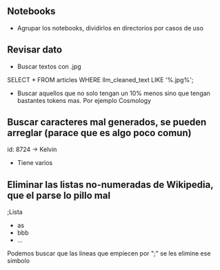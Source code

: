 ## Notebooks

* Agrupar los notebooks, dividirlos en directorios por casos de uso

## Revisar dato

* Buscar textos con .jpg

SELECT *
FROM articles
WHERE llm_cleaned_text LIKE '%.jpg%';

* Buscar aquellos que no solo tengan un 10% menos sino que tengan bastantes tokens mas. Por ejemplo Cosmology

## Buscar caracteres mal generados, se pueden arreglar (parace que es algo poco comun)

id: 8724 -> Kelvin

* Tiene varios

## Eliminar las listas no-numeradas de Wikipedia, que el parse lo pillo mal

;Lista

* as
* bbb
* ...

Podemos buscar que las lineas que empiecen por ";" se les elimine ese simbolo
